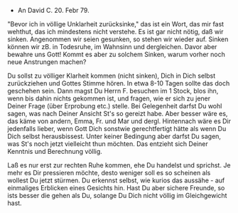 + An David
 C. 20. Febr 79.

"Bevor ich in völlige Unklarheit zurücksinke," das ist ein Wort, das mir fast wehthut, das ich mindestens nicht verstehe. Es ist gar nicht nötig, daß wir sinken. Angenommen wir seien gesunken, so stehen wir wieder auf. Sinken können wir zB. in Todesruhe, im Wahnsinn und dergleichen. Davor aber bewahre uns Gott! Kommt es aber zu solchem Sinken, warum vorher noch neue Anstrungen machen?

Du sollst zu völliger Klarheit kommen (nicht sinken), Dich in Dich selbst zurückziehen und Gottes Stimme hören. In etwa 8-10 Tagen sollte das doch geschehen sein. Dann magst Du Herrn F. besuchen im 1 Stock, blos ihn, wenn bis dahin nichts gekommen ist, und fragen, wie er sich zu jener Deiner Frage (über Erprobung etc.) stelle. Bei Gelegenheit darfst Du wohl sagen, was nach Deiner Ansicht St's so gereizt habe. Aber besser wäre es, das käme von andern, Emma, Fr. und Mar und dergl. Hintennach wäre es Dir jedenfalls lieber, wenn Gott Dich sonstwie gerechtfertigt hätte als wenn Du Dich selbst herausbissest. Unter keiner Bedingung aber darfst Du sagen, was St's noch jetzt vielleicht thun möchten. Das entzieht sich Deiner Kenntnis und Berechnung völlig.

Laß es nur erst zur rechten Ruhe kommen, ehe Du handelst und sprichst. Je mehr es Dir pressieren möchte, desto weniger soll es so scheinen als wollest Du jetzt stürmen. Du erkennst selbst, wie kurios das aussähe - auf einmaliges Erblicken eines Gesichts hin. Hast Du aber sichere Freunde, so ists besser die gehen als Du, solange Du Dich nicht völlig im Gleichgewicht hast.
